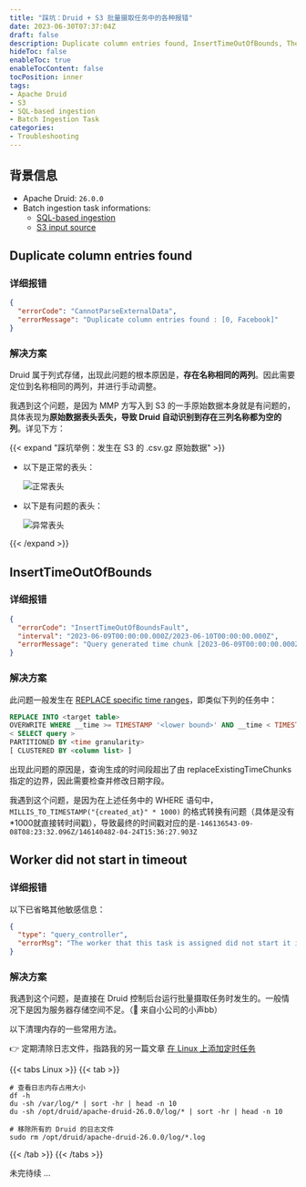 ```yaml
---
title: "踩坑：Druid + S3 批量摄取任务中的各种报错"
date: 2023-06-30T07:37:04Z
draft: false
description: Duplicate column entries found, InsertTimeOutOfBounds, The worker that this task is assigned did not start it in timeout.
hideToc: false
enableToc: true
enableTocContent: false
tocPosition: inner
tags:
- Apache Druid
- S3
- SQL-based ingestion
- Batch Ingestion Task
categories:
- Troubleshooting
---
```


## 背景信息

- Apache Druid: `26.0.0`
- Batch ingestion task informations:
  - <a href="https://druid.apache.org/docs/latest/multi-stage-query/index.html" target="_blank">SQL-based ingestion</a>
  - <a href="https://druid.apache.org/docs/latest/ingestion/native-batch-input-sources.html#s3-input-source" target="_blank">S3 input source</a>

## Duplicate column entries found

### 详细报错

```json
{
  "errorCode": "CannotParseExternalData",
  "errorMessage": "Duplicate column entries found : [0, Facebook]"
}
```

### 解决方案

Druid 属于列式存储，出现此问题的根本原因是，**存在名称相同的两列**。因此需要定位到名称相同的两列，并进行手动调整。

我遇到这个问题，是因为 MMP 方写入到 S3 的一手原始数据本身就是有问题的，具体表现为**原始数据表头丢失，导致 Druid 自动识别到存在三列名称都为空的列**。详见下方：

{{< expand "踩坑举例：发生在 S3 的 .csv.gz 原始数据" >}}

- 以下是正常的表头：

  <img src='/images/posts/duplicate_column_entries_normal.png' alt='正常表头'>

- 以下是有问题的表头：
  
  <img src='/images/posts/duplicate_column_entries_err.png' alt='异常表头'>

{{< /expand >}}

## InsertTimeOutOfBounds

### 详细报错

```json
{
  "errorCode": "InsertTimeOutOfBoundsFault",
  "interval": "2023-06-09T00:00:00.000Z/2023-06-10T00:00:00.000Z",
  "errorMessage": "Query generated time chunk [2023-06-09T00:00:00.000Z/2023-06-10T00:00:00.000Z] out of bounds specified by replaceExistingTimeChunks"
}
```

### 解决方案

此问题一般发生在 [REPLACE specific time ranges](https://druid.apache.org/docs/latest/multi-stage-query/reference.html#replace-specific-time-ranges)，即类似下列的任务中：

```sql
REPLACE INTO <target table>
OVERWRITE WHERE __time >= TIMESTAMP '<lower bound>' AND __time < TIMESTAMP '<upper bound>'
< SELECT query >
PARTITIONED BY <time granularity>
[ CLUSTERED BY <column list> ]
```

出现此问题的原因是，查询生成的时间段超出了由 replaceExistingTimeChunks 指定的边界，因此需要检查并修改日期字段。

我遇到这个问题，是因为在上述任务中的 WHERE 语句中，`MILLIS_TO_TIMESTAMP("{created_at}" * 1000)` 的格式转换有问题（具体是没有*1000就直接转时间戳），导致最终的时间戳对应的是`-146136543-09-08T08:23:32.096Z/146140482-04-24T15:36:27.903Z`

## Worker did not start in timeout

### 详细报错

以下已省略其他敏感信息：

```json
{
  "type": "query_controller",
  "errorMsg": "The worker that this task is assigned did not start it in timeout[PT5M]. See overlord and middleMana..."
}
```

### 解决方案

我遇到这个问题，是直接在 Druid 控制后台运行批量摄取任务时发生的。一般情况下是因为服务器存储空间不足。（🙊 来自小公司的小声bb）

以下清理内存的一些常用方法。

👉 定期清除日志文件，指路我的另一篇文章 <a href="https://mollywangup.com/posts/add-crontab-task-on-linux/" target="_blank">在 Linux 上添加定时任务</a>

{{< tabs Linux >}}
{{< tab >}}

```shell
# 查看日志内存占用大小
df -h
du -sh /var/log/* | sort -hr | head -n 10
du -sh /opt/druid/apache-druid-26.0.0/log/* | sort -hr | head -n 10

# 移除所有的 Druid 的日志文件
sudo rm /opt/druid/apache-druid-26.0.0/log/*.log
```

{{< /tab >}}
{{< /tabs >}}

<!-- ## Max retries exceeded with url: /druid/v2/sql/task/ -->

未完待续 ...
